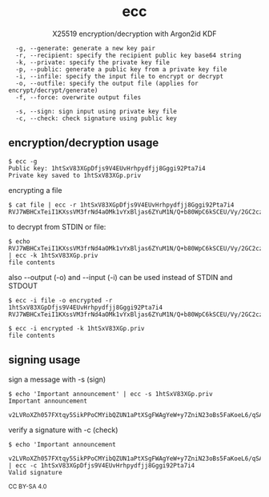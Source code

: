 <h1 align=center>ecc</h1>
<p align=center>X25519 encryption/decryption with Argon2id KDF</p>

```
  -g, --generate: generate a new key pair
  -r, --recipient: specify the recipient public key base64 string
  -k, --private: specify the private key file
  -p, --public: generate a public key from a private key file
  -i, --infile: specify the input file to encrypt or decrypt
  -o, --outfile: specify the output file (applies for encrypt/decrypt/generate)
  -f, --force: overwrite output files

  -s, --sign: sign input using private key file
  -c, --check: check signature using public key
```

## encryption/decryption usage

```
$ ecc -g
Public key: 1htSxV83XGpDfjs9V4EUvHrhpydfjj8Gggi92Pta7i4
Private key saved to 1htSxV83XGp.priv
```

encrypting a file

```
$ cat file | ecc -r 1htSxV83XGpDfjs9V4EUvHrhpydfjj8Gggi92Pta7i4
RVJ7WBHCxTeiI1KXssVM3frNd4aOMk1vYxBljas6ZYuM1N/Q+b80WpC6kSCEU/Vy/2GC2czT412VxHBTAV79RF6O9kjnrTCUK8oOXke0LPIKOB2q
```

to decrypt from STDIN or file:

```
$ echo RVJ7WBHCxTeiI1KXssVM3frNd4aOMk1vYxBljas6ZYuM1N/Q+b80WpC6kSCEU/Vy/2GC2czT412VxHBTAV79RF6O9kjnrTCUK8oOXke0LPIKOB2q | ecc -k 1htSxV83XGp.priv
file contents
```

also --output (-o) and --input (-i) can be used instead of STDIN and STDOUT

```
$ ecc -i file -o encrypted -r 1htSxV83XGpDfjs9V4EUvHrhpydfjj8Gggi92Pta7i4
RVJ7WBHCxTeiI1KXssVM3frNd4aOMk1vYxBljas6ZYuM1N/Q+b80WpC6kSCEU/Vy/2GC2czT412VxHBTAV79RF6O9kjnrTCUK8oOXke0LPIKOB2q
```

```
$ ecc -i encrypted -k 1htSxV83XGp.priv 
file contents
```

## signing usage

sign a message with -s (sign)

```
$ echo 'Important announcement' | ecc -s 1htSxV83XGp.priv
Important announcement

v2LVRoXZh057FXtqy5SikPPoCMYibQZUN1aPtXSgFWAgYeW+y7ZniN23oBs5FaKoeL6/qSA31sRHaTFyB/0kDw
```

verify a signature with -c (check)

```
$ echo 'Important announcement

v2LVRoXZh057FXtqy5SikPPoCMYibQZUN1aPtXSgFWAgYeW+y7ZniN23oBs5FaKoeL6/qSA31sRHaTFyB/0kDw' | ecc -c 1htSxV83XGpDfjs9V4EUvHrhpydfjj8Gggi92Pta7i4
Valid signature
```

<sub>CC BY-SA 4.0</sub>
